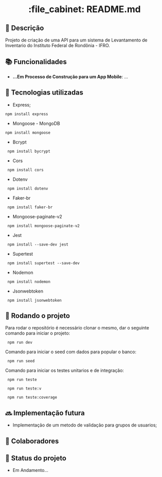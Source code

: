 <h1 align="center">:file_cabinet: README.md</h1>

## :memo: Descrição
Projeto de criação de uma API para um sistema de Levantamento de Inventario do Instituto Federal de Rondônia - IFRO.

## :books: Funcionalidades
* <b>...Em Processo de Construção para um App Mobile</b>: ...

## :wrench: Tecnologias utilizadas

* Express;
```
npm install express

```
* Mongoose - MongoDB
```
npm install mongoose

```
* Bcrypt
```
 npm install bycrypt
```
* Cors
```
 npm install cors
```
* Dotenv
```
 npm install dotenv
```
* Faker-br
```
 npm install faker-br
```
* Mongoose-paginate-v2
```
 npm install mongoose-paginate-v2
```
* Jest
```
 npm install --save-dev jest

```
* Supertest
```
 npm install supertest --save-dev
```
* Nodemon
```
 npm install nodemon
```
* Jsonwebtoken
```
 npm install jsonwebtoken
```


## :rocket: Rodando o projeto
Para rodar o repositório é necessário clonar o mesmo, dar o seguinte comando para iniciar o projeto:
```
 npm run dev 
```
Comando para iniciar o seed com dados para popular o banco:
```
 npm run seed
```
Comando para iniciar os testes unitarios e de integração:
```
 npm run teste 

 npm run teste:v

 npm run teste:coverage
```

## :soon: Implementação futura
* Implementação de um metodo de validação para grupos de usuarios;
## :handshake: Colaboradores
  


## :dart: Status do projeto

* Em Andamento...